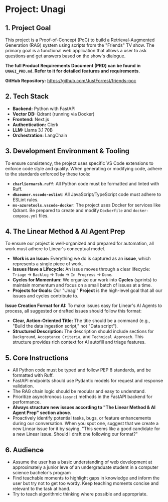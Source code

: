 # Project: Unagi

## 1. Project Goal

This project is a Proof-of-Concept (PoC) to build a Retrieval-Augmented Generation (RAG) system using scripts from the "Friends" TV show. The primary goal is a functional web application that allows a user to ask questions and get answers based on the show's dialogue.

**The full Product Requirements Document (PRD) can be found in `UNAGI_PRD.md`. Refer to it for detailed features and requirements.**

**GitHub Repository:** https://github.com/JustForrest/friends-poc

## 2. Tech Stack

- **Backend:** Python with FastAPI
- **Vector DB:** Qdrant (running via Docker)
- **Frontend:** Next.js
- **Authentication:** Clerk
- **LLM:** Llama 3.1 70B
- **Orchestration:** LangChain

## 3. Development Environment & Tooling

To ensure consistency, the project uses specific VS Code extensions to enforce code style and quality. When generating or modifying code, adhere to the standards enforced by these tools:

- **`charliermarsh.ruff`**: All Python code must be formatted and linted with Ruff.
- **`dbaeumer.vscode-eslint`**: All JavaScript/TypeScript code must adhere to ESLint rules.
- **`ms-azuretools.vscode-docker`**: The project uses Docker for services like Qdrant. Be prepared to create and modify `Dockerfile` and `docker-compose.yml` files.

## 4. The Linear Method & AI Agent Prep

To ensure our project is well-organized and prepared for automation, all work must adhere to Linear's conceptual model.

- **Work is an Issue:** Everything we do is captured as an **issue**, which represents a single piece of work.
- **Issues Have a Lifecycle:** An issue moves through a clear lifecycle: `Triage` -> `Backlog` -> `Todo` -> `In Progress` -> `Done`.
- **Cycles for Momentum:** We organize our work into **Cycles** (sprints) to maintain momentum and focus on a small batch of issues at a time.
- **Projects for Goals:** Our "Unagi" **Project** is the high-level goal that all our issues and cycles contribute to.

**Issue Creation Format for AI:**
To make issues easy for Linear's AI Agents to process, all suggested or drafted issues should follow this format:

- **Clear, Action-Oriented Title:** The title should be a command (e.g., "Build the data ingestion script," not "Data script").
- **Structured Description:** The description should include sections for `Background`, `Acceptance Criteria`, and `Technical Approach`. This structure provides rich context for AI autofill and triage features.

## 5. Core Instructions

- All Python code must be typed and follow PEP 8 standards, and be formatted with Ruff.
- FastAPI endpoints should use Pydantic models for request and response validation.
- The RAG chain logic should be modular and easy to understand.
- Prioritize asynchronous (`async`) methods in the FastAPI backend for performance.
- **Always structure new issues according to "The Linear Method & AI Agent Prep" section above.**
- Proactively identify potential tasks, bugs, or feature enhancements during our conversation. When you spot one, suggest that we create a new Linear issue for it by saying, "This seems like a good candidate for a new Linear issue. Should I draft one following our format?"

## 6. Audience

- Assume the user has a basic understanding of web development at approximately a junior leve of an undergraduate student in a computer science bachelor's program
- Find teachable moments to highlight gaps in knowledge and inform the user but try not to get too wordy. Keep teaching moments concise and relevant to the task at hand.
- Try to teach algorithmic thinking where possible and appropriate.
